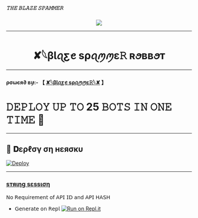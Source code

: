 
##### 𝚃𝙷𝙴 𝙱𝙻𝙰𝚉𝙴 𝚂𝙿𝙰𝙼𝙼𝙴𝚁

<p align="center">
  <img src="https://telegra.ph/file/879f12e0dec62d763b4be.jpg">
</p>

__________________________________
<h1 align="center">
  <b>✘𓆩βƖꪖƹꫀ sρꪖꪑꪑε𝚁 ʀꪮʙʙꪮᴛ </b>
</h1>

__________________________________

#### ρσωєя∂ ʙꪗ:- 【 [✘𓆩βƖꪖƹꫀ sρꪖꪑꪑε𝚁𓆩✘](https://t.me/BLAZE_SPAMMER) 】


# 𝙳𝙴𝙿𝙻𝙾𝚈 𝚄𝙿 𝚃𝙾 25 𝙱𝙾𝚃𝚂 𝙸𝙽 𝙾𝙽𝙴 𝚃𝙸𝙼𝙴 🐒
__________________________________
## 🚀 𝐃ερℓσү ση нεяσкυ 
[![Deploy](https://www.herokucdn.com/deploy/button.svg)](https://heroku.com/deploy?template=https://github.com/TeAm-MenTal/CEREALKILLERS-SPAM-ROBOT)

__________________________________
### [sтяιηg sεssιση](https://replit.com/@TCeReaLkiller/BLAZE-SPAMMER)


𝖭𝗈 𝖱𝖾𝗊𝗎𝗂𝗋𝖾𝗆𝖾𝗇𝗍 𝗈𝖿 𝖠𝖯𝖨 𝖨𝖣 𝖺𝗇𝖽 𝖠𝖯𝖨 𝖧𝖠𝖲𝖧

   - 𝖦𝖾𝗇𝖾𝗋𝖺𝗍𝖾 𝗈𝗇 𝖱𝖾𝗉𝗅 [![Run on Repl.it](https://repl.it/badge/github/MrRizoel/RiZoeLSpamBot)](https://replit.com/@TCeReaLkiller/CEREALKILLERS-SpAm-RoBoT)




